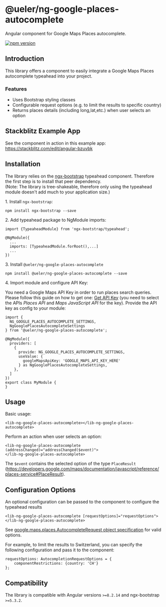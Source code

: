 # @ueler/ng-google-places-autocomplete
Angular component for Google Maps Places autocomplete.

[![npm version](https://badge.fury.io/js/%40ueler%2Fng-google-places-autocomplete.svg)](https://badge.fury.io/js/%40ueler%2Fng-google-places-autocomplete)

## Introduction
This library offers a component 
to easily integrate a Google Maps Places autocomplete typeahead into your project.

### Features
- Uses Bootstrap styling classes
- Configurable request options (e.g. to limit the results to specific country)
- Returns places details (including long,lat,etc.) when user selects an option

## Stackblitz Example App
See the component in action in this example app:
https://stackblitz.com/edit/angular-bzuvbk

## Installation
The library relies on the [ngx-bootstrap](https://github.com/valor-software/ngx-bootstrap) typeahead component. 
Therefore the first step is to install that peer dependency.  
(Note: The library is tree-shakeable, therefore only using the typeahead module doesn't add much to your application size.)


1\. Install ``ngx-bootstrap``:
```
npm install ngx-bootstrap --save
```

2\. Add typeahead package to NgModule imports:
```
import {TypeaheadModule} from 'ngx-bootstrap/typeahead';

@NgModule({
  ...
  imports: [TypeaheadModule.forRoot(),...]
  ...
})
```

3\. Install ``@ueler/ng-google-places-autocomplete``
```
npm install @ueler/ng-google-places-autocomplete --save
```

4\. Import module and configure API Key:  

You need a Google Maps API Key in order to run places search queries.  
Please follow this guide on how to get one: [Get API Key](https://developers.google.com/places/web-service/get-api-key)
(you need to select the APIs _Places API_ and _Maps JavaScript API_ for the key).
Provide the API key as config to your module:
```
import {
  NG_GOOGLE_PLACES_AUTOCOMPLETE_SETTINGS,
  NgGooglePlacesAutocompleteSettings
} from '@ueler/ng-google-places-autocomplete';

@NgModule({
  providers: [
    {
      provide: NG_GOOGLE_PLACES_AUTOCOMPLETE_SETTINGS,
      useValue: {
        googleMapsApiKey: 'GOOGLE_MAPS_API_KEY_HERE'
      } as NgGooglePlacesAutocompleteSettings,
    },
  ]
})
export class MyModule {
}
```

## Usage
Basic usage:
```
<lib-ng-google-places-autocomplete></lib-ng-google-places-autocomplete>
```

Perform an action when user selects an option:
```
<lib-ng-google-places-autocomplete (addressChanged)="addressChanged($event)">
</lib-ng-google-places-autocomplete>
```
The ``$event`` contains the selected option of the type ``PlaceResult`` (https://developers.google.com/maps/documentation/javascript/reference/places-service#PlaceResult).

## Configuration Options
An optional configuration can be passed to the component to configure the typeahead results
```
<lib-ng-google-places-autocomplete [requestOptions]="requestOptions">
</lib-ng-google-places-autocomplete>
```
See [google.maps.places.AutocompleteRequest object specification](https://developers.google.com/maps/documentation/javascript/reference/places-autocomplete-service#AutocompletionRequest) for valid options.

For example, to limit the results to Switzerland, you can specify the following configuration and pass it to the component:
```
requestOptions: AutocompletionRequestOptions = {
    componentRestrictions: {country: 'CH'}
};
```

## Compatibility
The library is compatible with Angular versions ``>=8.2.14`` and ngx-bootstrap ``>=5.3.2``.
